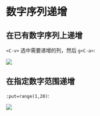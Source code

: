 # 数字序列递增

## 在已有数字序列上递增

`<C-v>` 选中需要递增的列，然后 `g<C-a>`:

![](https://image-host-1251893006.cos.ap-chengdu.myqcloud.com/gif/vim-seq.gif)

## 在指定数字范围递增

`:put=range(1,20)`:

![](https://image-host-1251893006.cos.ap-chengdu.myqcloud.com/gif/vim-put-range.gif)
